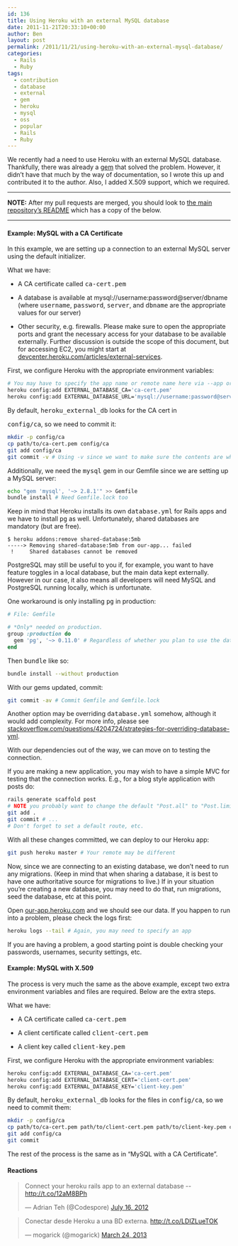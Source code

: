 ```yaml
---
id: 136
title: Using Heroku with an external MySQL database
date: 2011-11-21T20:33:10+00:00
author: Ben
layout: post
permalink: /2011/11/21/using-heroku-with-an-external-mysql-database/
categories:
  - Rails
  - Ruby
tags:
  - contribution
  - database
  - external
  - gem
  - heroku
  - mysql
  - oss
  - popular
  - Rails
  - Ruby
---
```

We recently had a need to use Heroku with an external MySQL database. Thankfully, there was already a [gem](https://github.com/nbudin/heroku_external_db) that solved the problem. However, it didn&#8217;t have that much by the way of documentation, so I wrote this up and contributed it to the author. Also, I added X.509 support, which we required.

* * *

**NOTE:** After my pull requests are merged, you should look to [the main repository&#8217;s README](https://github.com/nbudin/heroku_external_db) which has a copy of the below.

* * *

#### Example: MySQL with a CA Certificate

In this example, we are setting up a connection to an external MySQL server using the default initializer.

What we have:

  * A CA certificate called <tt>ca-cert.pem</tt>

  * A database is available at mysql://username:password@server/dbname (where <tt>username</tt>, <tt>password</tt>, <tt>server</tt>, and <tt>dbname</tt> are the appropriate values for our server)

  * Other security, e.g. firewalls. Please make sure to open the appropriate ports and grant the necessary access for your database to be available externally. Further discussion is outside the scope of this document, but for accessing EC2, you might start at [devcenter.heroku.com/articles/external-services](http://devcenter.heroku.com/articles/external-services).

First, we configure Heroku with the appropriate environment variables:

```bash
# You may have to specify the app name or remote name here via --app or --remote, respectively
heroku config:add EXTERNAL_DATABASE_CA='ca-cert.pem'
heroku config:add EXTERNAL_DATABASE_URL='mysql://username:password@server/dbname'
```

By default, <tt>heroku_external_db</tt> looks for the CA cert in
  
<tt>config/ca</tt>, so we need to commit it:

```bash
mkdir -p config/ca
cp path/to/ca-cert.pem config/ca
git add config/ca
git commit -v # Using -v since we want to make sure the contents are what we expect (e.g. not a private key)
```

Additionally, we need the <tt>mysql</tt> gem in our Gemfile since we are setting up a MySQL server:

```bash
echo "gem 'mysql', '~> 2.8.1'" >> Gemfile
bundle install # Need Gemfile.lock too
```

Keep in mind that Heroku installs its own <tt>database.yml</tt> for Rails apps and we have to install <tt>pg</tt> as well. Unfortunately, shared databases are mandatory (but are free).

```
$ heroku addons:remove shared-database:5mb
-----> Removing shared-database:5mb from our-app... failed
 !     Shared databases cannot be removed
```

PostgreSQL may still be useful to you if, for example, you want to have feature toggles in a local database, but the main data kept externally. However in our case, it also means all developers will need MySQL and PostgreSQL running locally, which is unfortunate.

One workaround is only installing <tt>pg</tt> in production:

```ruby
# File: Gemfile

# *Only* needed on production.
group :production do
  gem 'pg', '~> 0.11.0' # Regardless of whether you plan to use the database or not, Heroku requires you have 'pg' installed.
end
```

Then <tt>bundle</tt> like so:

```bash
bundle install --without production
```

With our gems updated, commit:

```bash
git commit -av # Commit Gemfile and Gemfile.lock
```

Another option may be overriding <tt>database.yml</tt> somehow, although it would add complexity. For more info, please see [stackoverflow.com/questions/4204724/strategies-for-overriding-database-yml](http://stackoverflow.com/questions/4204724/strategies-for-overriding-database-yml).

With our dependencies out of the way, we can move on to testing the connection.

If you are making a new application, you may wish to have a simple MVC for testing that the connection works. E.g., for a blog style application with posts do:

```bash
rails generate scaffold post
# NOTE you probably want to change the default "Post.all" to "Post.limit(5)" or something similar
git add .
git commit # ...
# Don't forget to set a default route, etc.
```

With all these changes committed, we can deploy to our Heroku app:

```bash
git push heroku master # Your remote may be different
```

Now, since we are connecting to an existing database, we don’t need to run any migrations. (Keep in mind that when sharing a database, it is best to have one authoritative source for migrations to live.) If in your situation you’re creating a new database, you may need to do that, run migrations, seed the database, etc at this point.

Open [our-app.heroku.com](http://our-app.heroku.com) and we should see our data. If you happen to run into a problem, please check the logs first:

```bash
heroku logs --tail # Again, you may need to specify an app
```

If you are having a problem, a good starting point is double checking your passwords, usernames, security settings, etc.

#### Example: MySQL with X.509

The process is very much the same as the above example, except two extra environment variables and files are required. Below are the extra steps.

What we have:

  * A CA certificate called <tt>ca-cert.pem</tt>

  * A client certificate called <tt>client-cert.pem</tt>

  * A client key called <tt>client-key.pem</tt>

First, we configure Heroku with the appropriate environment variables:

```bash
heroku config:add EXTERNAL_DATABASE_CA='ca-cert.pem'
heroku config:add EXTERNAL_DATABASE_CERT='client-cert.pem'
heroku config:add EXTERNAL_DATABASE_KEY='client-key.pem'
```

By default, <tt>heroku_external_db</tt> looks for the files in <tt>config/ca</tt>, so we need to commit them:

```bash
mkdir -p config/ca
cp path/to/ca-cert.pem path/to/client-cert.pem path/to/client-key.pem config/ca
git add config/ca
git commit
```

The rest of the process is the same as in “MySQL with a CA Certificate”.

#### Reactions

<blockquote class="twitter-tweet">
  <p>
    Connect your heroku rails app to an external database -- <a href="http://t.co/12aM8BPh">http://t.co/12aM8BPh</a>
  </p>
  
  <p>
    &mdash; Adrian Teh (@Codespore) <a href="https://twitter.com/Codespore/statuses/224670016073773057">July 16, 2012</a>
  </p>
</blockquote>

<blockquote class="twitter-tweet">
  <p>
    Conectar desde Heroku a una BD externa. <a href="http://t.co/LDIZLueTOK">http://t.co/LDIZLueTOK</a>
  </p>
  
  <p>
    &mdash; mogarick (@mogarick) <a href="https://twitter.com/mogarick/statuses/315728161063202816">March 24, 2013</a>
  </p>
</blockquote>